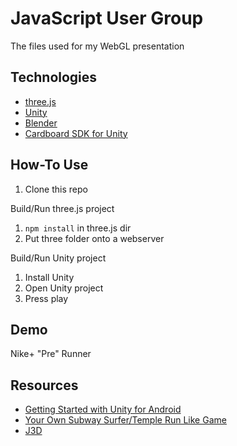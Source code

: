 JavaScript User Group
=====================

The files used for my WebGL presentation

Technologies
------------

- [three.js](https://github.com/mrdoob/three.js)
- [Unity](http://unity3d.com/)
- [Blender](https://www.blender.org/)
- [Cardboard SDK for Unity](https://developers.google.com/cardboard/unity/)

## How-To Use
1. Clone this repo

Build/Run three.js project

1. `npm install` in three.js dir
2. Put three folder onto a webserver

Build/Run Unity project

1. Install Unity
2. Open Unity project
3. Press play

## Demo

Nike+ "Pre" Runner

Resources
------------

- [Getting Started with Unity for Android](https://developers.google.com/cardboard/unity/get-started)
- [Your Own Subway Surfer/Temple Run Like Game](http://www.thegamecontriver.com/p/your-own-subway.html)
- [J3D](https://github.com/drojdjou/J3D)